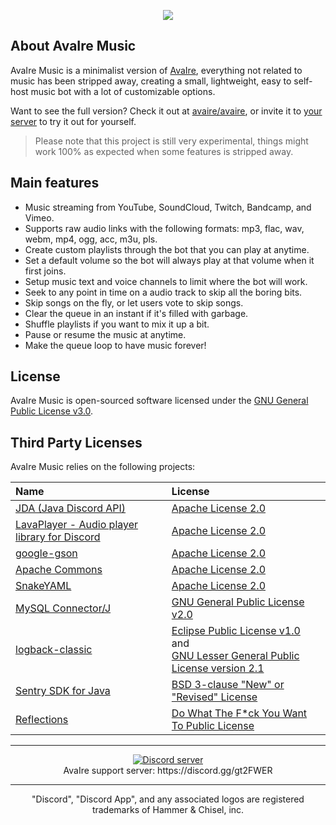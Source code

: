 <p align="center">
    <img src="https://avairebot.com/assets/img/banner-simple.png">
</p>

## About AvaIre Music

AvaIre Music is a minimalist version of [AvaIre](https://github.com/avaire/avaire), everything not related to music has been stripped away, creating a small, lightweight, easy to self-host music bot with a lot of customizable options.

Want to see the full version? Check it out at [avaire/avaire](https://github.com/avaire/avaire), or invite it to [your server](https://avairebot.com/invite) to try it out for yourself.

> Please note that this project is still very experimental, things might work 100% as expected when some features is stripped away.

## Main features

- Music streaming from YouTube, SoundCloud, Twitch, Bandcamp, and Vimeo.
- Supports raw audio links with the following formats: mp3, flac, wav, webm, mp4, ogg, acc, m3u, pls.
- Create custom playlists through the bot that you can play at anytime.
- Set a default volume so the bot will always play at that volume when it first joins.
- Setup music text and voice channels to limit where the bot will work.
- Seek to any point in time on a audio track to skip all the boring bits.
- Skip songs on the fly, or let users vote to skip songs.
- Clear the queue in an instant if it's filled with garbage.
- Shuffle playlists if you want to mix it up a bit.
- Pause or resume the music at anytime.
- Make the queue loop to have music forever!

## License

AvaIre Music is open-sourced software licensed under the [GNU General Public License v3.0](http://www.gnu.org/licenses/gpl.html).

## Third Party Licenses
AvaIre Music relies on the following projects:

| Name | License  |
|:---|:---|
| [JDA (Java Discord API)](https://github.com/DV8FromTheWorld/JDA) | [Apache License 2.0](https://github.com/DV8FromTheWorld/JDA/blob/master/LICENSE) |
| [LavaPlayer - Audio player library for Discord](https://github.com/sedmelluq/lavaplayer) | [Apache License 2.0](https://github.com/sedmelluq/lavaplayer/blob/master/LICENSE) |
| [google-gson](https://github.com/google/gson) | [Apache License 2.0](https://github.com/google/gson/blob/master/LICENSE) |
| [Apache Commons](https://commons.apache.org/) | [Apache License 2.0](http://www.apache.org/licenses/) |
| [SnakeYAML](https://bitbucket.org/asomov/snakeyaml) | [Apache License 2.0](https://bitbucket.org/asomov/snakeyaml/src/09b3c585c1a5b1452a13c41ec63da6466bce9137/LICENSE.txt?at=default&fileviewer=file-view-default) |
| [MySQL Connector/J](https://github.com/mysql/mysql-connector-j) | [GNU General Public License v2.0](https://github.com/mysql/mysql-connector-j/blob/release/5.1/COPYING) |
| [logback-classic](https://github.com/qos-ch/logback/tree/master/logback-classic) | [Eclipse Public License v1.0](https://github.com/qos-ch/logback/blob/master/LICENSE.txt) and<br>[GNU Lesser General Public License version 2.1](https://github.com/qos-ch/logback/blob/master/LICENSE.txt) |
| [Sentry SDK for Java](https://github.com/getsentry/sentry-java) | [BSD 3-clause "New" or "Revised" License](https://github.com/getsentry/sentry-java/blob/master/LICENSE) |
| [Reflections](https://github.com/ronmamo/reflections) | [Do What The F\*ck You Want To Public License](https://github.com/ronmamo/reflections/blob/master/COPYING.txt) |

---

<p align="center">
  <a href="https://discord.gg/gt2FWER"><img src="https://discordapp.com/api/guilds/284083636368834561/widget.png?style=banner2" alt="Discord server"></a>
  <br>AvaIre support server: https://discord.gg/gt2FWER
</p>

---

<p align="center">
    "Discord", "Discord App", and any associated logos are registered trademarks of Hammer & Chisel, inc.
</p>
